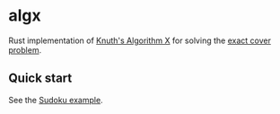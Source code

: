 algx
===========================

Rust implementation of [Knuth's Algorithm X](https://en.wikipedia.org/wiki/Knuth%27s_Algorithm_X) for solving the [exact cover problem](https://en.wikipedia.org/wiki/Exact_cover).

## Quick start

See the [Sudoku example](./examples/sudoku.rs).

